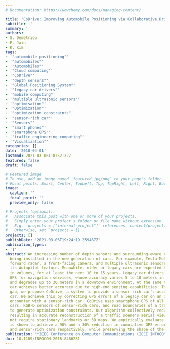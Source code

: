 ```yaml
---
# Documentation: https://wowchemy.com/docs/managing-content/

title: 'CoDrive: Improving Automobile Positioning via Collaborative Driving'
subtitle: ''
summary: ''
authors:
- S. Demetriou
- P. Jain
- K. Kim
tags:
- '"automobile positioning"'
- '"automobiles"'
- '"Automobiles"'
- '"Cloud computing"'
- '"CoDrive"'
- '"depth sensors"'
- '"Global Positioning System"'
- '"legacy car drivers"'
- '"mobile computing"'
- '"multiple ultrasonic sensors"'
- '"optimisation"'
- '"Optimization"'
- '"optimization constraints"'
- '"sensor-rich car"'
- '"Sensors"'
- '"smart phones"'
- '"smartphone GPS"'
- '"traffic engineering computing"'
- '"Visualization"'
categories: []
date: '2018-04-01'
lastmod: 2021-03-06T18:52:32Z
featured: false
draft: false

# Featured image
# To use, add an image named `featured.jpg/png` to your page's folder.
# Focal points: Smart, Center, TopLeft, Top, TopRight, Left, Right, BottomLeft, Bottom, BottomRight.
image:
  caption: ''
  focal_point: ''
  preview_only: false

# Projects (optional).
#   Associate this post with one or more of your projects.
#   Simply enter your project's folder or file name without extension.
#   E.g. `projects = ["internal-project"]` references `content/project/deep-learning/index.md`.
#   Otherwise, set `projects = []`.
projects: []
publishDate: '2021-03-06T19:24:19.259467Z'
publication_types:
- '1'
abstract: An increasing number of depth sensors and surrounding-aware cameras are
  being installed in the new generation of cars. For example, Tesla Motors uses a
  forward radar, a front-facing camera, and multiple ultrasonic sensors to enable
  its Autopilot feature. Meanwhile, older or legacy cars are expected to be around
  in volumes, for at least the next 10 to 15 years. Legacy car drivers rely on traditional
  GPS for navigation services, whose accuracy varies 5 to 10 meters in a clear line-of-sight
  and degrades up to 30 meters in a downtown environment. At the same time, a sensor-rich
  car achieves better accuracy due to high-end sensing capabilities. To bridge this
  gap, we propose CoDrive, a system to provide a sensor-rich car's accuracy to a legacy
  car. We achieve this by correcting GPS errors of a legacy car on an opportunistic
  encounter with a sensor-rich car. CoDrive uses smartphone GPS of all participating
  cars, RGB-D sensors of sensor-rich cars, and road boundaries of a traffic scene
  to generate optimization constraints. Our algorithm collectively reduces GPS errors,
  resulting in accurate reconstruction of a traffic scene's aerial view. CoDrive does
  not require stationary landmarks or 3D maps. We empirically evaluate CoDrive which
  is shown to achieve a 90% and a 30% reduction in cumulative GPS error for legacy
  and sensor-rich cars respectively, while preserving the shape of the traffic.
publication: "*IEEE Conference on Computer Communications (IEEE INFOCOM '18)*"
doi: 10.1109/INFOCOM.2018.8486281
---
```

